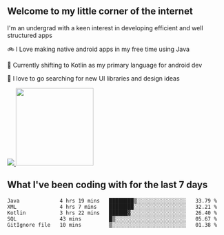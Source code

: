 ## Welcome to my little corner of the internet
I'm an undergrad with a keen interest in developing efficient and well structured apps

🚲 I Love making native android apps in my free time using Java

🌄 Currently shifting to Kotlin as my primary language for android dev

🔮  I love to go searching for new UI libraries and design ideas

<a href="">
  <img src="https://komarev.com/ghpvc/?username=ade3l&style=flat-square" />
</a>

<img height="180em" src="https://github-readme-stats-eight-theta.vercel.app/api/top-langs/?username=ade3l&langs_count=7&theme=cobalt&layout=compact"/>

## What I've been coding with for the last 7 days
<!--START_SECTION:waka-->
```text
Java             4 hrs 19 mins   ████████▒░░░░░░░░░░░░░░░░   33.79 % 
XML              4 hrs 7 mins    ████████░░░░░░░░░░░░░░░░░   32.21 % 
Kotlin           3 hrs 22 mins   ██████▓░░░░░░░░░░░░░░░░░░   26.40 % 
SQL              43 mins         █▒░░░░░░░░░░░░░░░░░░░░░░░   05.67 % 
GitIgnore file   10 mins         ▒░░░░░░░░░░░░░░░░░░░░░░░░   01.38 % 
```
<!--END_SECTION:waka-->
